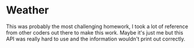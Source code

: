 # Weather
This was probably the most challenging homework, I took a lot of reference from other coders out there to make this work. 
Maybe it's just me but this API was really hard to use and the information wouldn't print out correctly.

